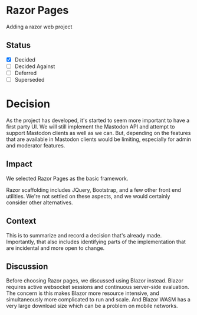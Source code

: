 ﻿# Razor Pages

Adding a razor web project 

## Status

- [x] Decided
- [ ] Decided Against
- [ ] Deferred
- [ ] Superseded

# Decision

As the project has developed, it's started to seem more important to have a first party UI. We will still implement the Mastodon API and attempt to support Mastodon clients as well as we can. But, depending on the features that are available in Mastodon clients would be limiting, especially for admin and moderator features.

## Impact

We selected Razor Pages as the basic framework.

Razor scaffolding includes JQuery, Bootstrap, and a few other front end utilities. We're not settled on these aspects, and we would certainly consider other alternatives.

## Context

This is to summarize and record a decision that's already made. Importantly, that also includes identifying parts of the implementation that are incidental and more open to change.

## Discussion

Before choosing Razor pages, we discussed using Blazor instead. Blazor requires active websocket sessions and continuous server-side evaluation. The concern is this makes Blazor more resource intensive, and simultaneously more complicated to run and scale. And Blazor WASM has a very large download size which can be a problem on mobile networks.